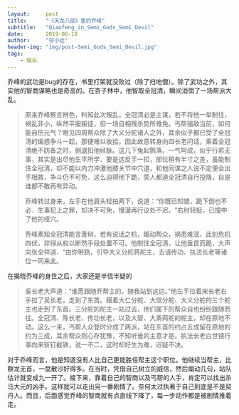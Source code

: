 ```yaml
---
layout:     post
title:      "《天龙八部》里的乔峰"
subtitle:   "Qiaofeng_in_Semi_Gods_Semi_Devil"
date:       2019-06-18
author:     "邬小达"
header-img: "img/post-Semi_Gods_Semi_Devil.jpg"
tags:
    - 娱乐
---
```


乔峰的武功是bug的存在，书里打架就没败过（除了扫地僧）。除了武功之外，其实他的智商谋略也是奇高的。在杏子林中，他智取全冠清，瞬间消弭了一场帮派大乱。

>原来乔峰察言辨色，料知此次叛乱，全冠清必是主谋，若不将他一举制住，祸乱非小，纵然平服叛徒，但一场自相残杀势所难免。丐帮强敌当前，如何能自伤元气？眼见四周帮众除了大义分舵诸人之外，其余似乎都已受了全冠清的煽惑争斗一起，那便难以收拾。因此故意转身向四长老问话，乘着全冠清绝不防备之时，倒退扣他经脉。这几下兔起鹘落，一气呵成，似乎行若无事，其实是出尽他生平所学．要是这反手一扣，部位稍有半寸之差，虽能制住全冠清，却不能以内力冲激他膝关节中穴道，和他同谋之人说不定便会出手相救，争斗仍不可免．这么迫得他下跪，旁人都道全冠清自行投降，自是谁都不敢再有异动。
>
>乔峰转过身来，左手在他肩头轻拍两下，说道：“你既已知错，跪下倒也不必．生事犯上之罪，却决不可免，慢漫再行议处不迟。"右肘轻挺，已撞中了他的哑穴。
>
>乔峰素知全冠清能言善辩，若有说话之机，煽动帮众，祸患难泯，此刻危机四伏，非得从权以断然手段处置不可。他制住全冠清，让他垂首而跪，大声向张全祥道．“由你带路，引导大义分舵蒋舵主，去请传功、执法长老等诸位一同来此。

在揭晓乔峰的身世之后，大家还是半信半疑的

>奚长老大声道：“谁愿跟随乔帮主的，随我站到这边。”他左手拉着宋长老右手拉了吴长老，走到了东首。跟着大仁分舵、大信分舵、大义分舵的三个舵主也走到了东首。三分舵的舵主一站过去，他们属下的帮众自也纷纷跟随而往。全冠清、陈长老、传功长老，以及大智、大勇两舵的舵主，却在原地不动。这么一来，丐帮人众登时分成了两派，站在东首的约占五成留在原地的约为三成，其余帮众则心存犹豫，不知听谁的主意才是。执法长老白世镜行事向来斩钉截铁，说一不二，这时却好生为难，迟疑不决。

对于乔峰而言，他是知道没有人比自己更能胜任帮主这个职位。他继续当帮主，比群龙无首，一盘散沙好得多。在当时，凭借自己树立的威信，然后煽动几句，站队估计就变成九一开了。接下来，靠着自己的智商以及丐帮的人手，肯定可以找出杀马大元的凶手。这样就可以走出另一番剧情了。奈何太过执著于自己到底是不是契丹人。而且，后面感觉乔峰的智商就有点直线下降了，每一步动作都是被剧情推着走。
